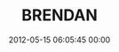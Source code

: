 ---
title: "BRENDAN"
date: 2012-05-15 06:05:45 00:00
permalink: /brendancd
twitter: "BRENDANcd"
likes: [1287]
id: 7
gravatar: "http://www.gravatar.com/avatar/8fb9c6c80ee237beb5d9170e2b2112ac"
---